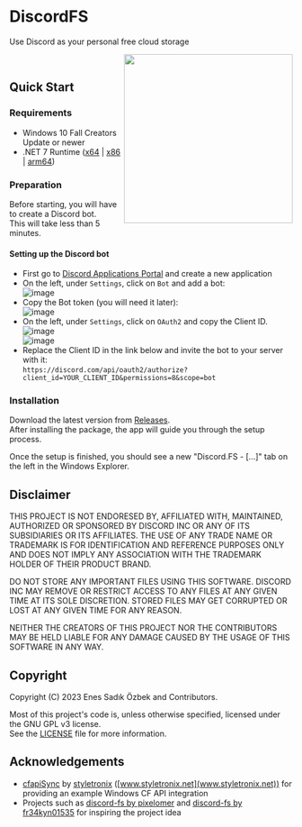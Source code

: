 # DiscordFS
Use Discord as your personal free cloud storage

<img align="right" width="auto" height="300" src="https://user-images.githubusercontent.com/1809172/225082445-b201e99b-2eff-4426-ba00-7e3c633c36ad.png">

<br clear="left"/>

## Quick Start

### Requirements
- Windows 10 Fall Creators Update or newer
- .NET 7 Runtime ([x64](https://dotnet.microsoft.com/en-us/download/dotnet/thank-you/runtime-7.0.3-windows-x64-installer) | [x86](https://dotnet.microsoft.com/en-us/download/dotnet/thank-you/runtime-7.0.3-windows-x86-installer) | [arm64](https://dotnet.microsoft.com/en-us/download/dotnet/thank-you/runtime-7.0.3-windows-arm64-installer))

### Preparation
Before starting, you will have to create a Discord bot.  
This will take less than 5 minutes.  

#### Setting up the Discord bot  
  - First go to [Discord Applications Portal](https://discord.com/developers/applications/) and create a new application 
  - On the left, under `Settings`, click on `Bot` and add a bot:  
       ![image](https://user-images.githubusercontent.com/1809172/225075410-ab913e9c-3d74-4668-aea4-f89a058742ae.png)  
  - Copy the Bot token (you will need it later):  
       ![image](https://user-images.githubusercontent.com/1809172/225076797-fca82c90-dc52-483f-bc93-3e8290709a66.png)  
  - On the left, under `Settings`, click on `OAuth2` and copy the Client ID.  
    ![image](https://user-images.githubusercontent.com/1809172/225078262-539fec5b-9129-441f-96b8-3319e1c56fef.png)  
    ![image](https://user-images.githubusercontent.com/1809172/225078124-743ed2e6-df00-4aaa-a54f-53ef8d82bba0.png)  
  - Replace the Client ID in the link below and invite the bot to your server with it:  
    `https://discord.com/api/oauth2/authorize?client_id=YOUR_CLIENT_ID&permissions=8&scope=bot`

### Installation
Download the latest version from [Releases](https://github.com/Trojaner/DiscordFS/releases).  
After installing the package, the app will guide you through the setup process.  

Once the setup is finished, you should see a new "Discord.FS - [...]" tab on the left in the Windows Explorer.

## Disclaimer
THIS PROJECT IS NOT ENDORESED BY, AFFILIATED WITH, MAINTAINED, AUTHORIZED OR SPONSORED BY DISCORD INC OR ANY OF ITS SUBSIDIARIES OR ITS AFFILIATES.
THE USE OF ANY TRADE NAME OR TRADEMARK IS FOR IDENTIFICATION AND REFERENCE PURPOSES ONLY AND DOES NOT IMPLY ANY 
ASSOCIATION WITH THE TRADEMARK HOLDER OF THEIR PRODUCT BRAND.
  
DO NOT STORE ANY IMPORTANT FILES USING THIS SOFTWARE. 
DISCORD INC MAY REMOVE OR RESTRICT ACCESS TO ANY FILES AT ANY GIVEN TIME AT ITS SOLE DISCRETION. 
STORED FILES MAY GET CORRUPTED OR LOST AT ANY GIVEN TIME FOR ANY REASON. 

NEITHER THE CREATORS OF THIS PROJECT NOR THE CONTRIBUTORS MAY BE HELD LIABLE FOR ANY DAMAGE CAUSED BY THE USAGE OF THIS SOFTWARE IN ANY WAY.

## Copyright
Copyright (C) 2023 Enes Sadık Özbek and Contributors.

Most of this project's code is, unless otherwise specified, licensed under the GNU GPL v3 license.  
See the [LICENSE](https://github.com/Trojaner/DiscordFS/blob/main/LICENSE) file for more information.

## Acknowledgements
- [cfapiSync](https://github.dev/styletronix/cfapiSync) by [styletronix](https://github.com/styletronix) ([www.styletronix.net](www.styletronix.net)) for providing an example Windows CF API integration
- Projects such as [discord-fs by pixelomer](https://github.com/pixelomer/discord-fs) and [discord-fs by fr34kyn01535](https://github.com/fr34kyn01535/discord-fs) for inspiring the project idea
